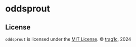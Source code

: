 # oddsprout

## License
`oddsprout` is licensed under the [MIT License].
© [trag1c], 2024

[MIT License]: https://opensource.org/license/mit/
[trag1c]: https://github.com/trag1c/
